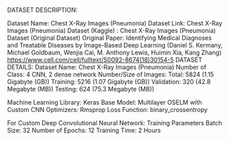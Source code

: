 DATASET DESCRIPTION:

Dataset Name: Chest X-Ray Images (Pneumonia)
Dataset Link: Chest X-Ray Images (Pneumonia) Dataset (Kaggle)
: Chest X-Ray Images (Pneumonia) Dataset (Original Dataset)
Original Paper: Identifying Medical Diagnoses and Treatable Diseases by Image-Based Deep Learning (Daniel S. Kermany, Michael Goldbaum, Wenjia
Cai, M. Anthony Lewis, Huimin Xia, Kang Zhang) https://www.cell.com/cell/fulltext/S0092-8674(18)30154-5
DATASET DETAILS:
Dataset Name: Chest X-Ray Images (Pneumonia) Number of Class: 4 CNN, 2 dense network
Number/Size of Images: Total: 5824 (1.15 Gigabyte (GB)) Training: 5216 (1.07 Gigabyte (GB))
Validation: 320 (42.8 Megabyte (MB))
Testing: 624 (75.3 Megabyte (MB))

Machine Learning Library: Keras
Base Model: Multilayer OSELM with Custom CNN Optimizers: Rmsprop
Loss Function: binary_crossentropy

For Custom Deep Convolutional Neural Network: Training Parameters
Batch Size: 32
Number of Epochs: 12 Training Time: 2 Hours
